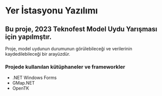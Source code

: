 # Yer İstasyonu Yazılımı

## Bu proje, 2023 Teknofest Model Uydu Yarışması için yapılmştır.
Proje, model uydunun durumunun görülebileceği ve verilerinin kaydedilebileceği bir arayüzdür.

### Projede kullanılan kütüphaneler ve frameworkler
- .NET Windows Forms
- GMap.NET
- OpenTK
